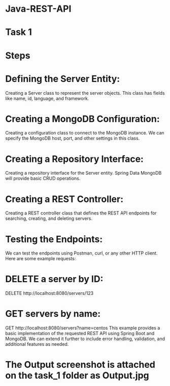 # Java-REST-API
# Task 1 
# Steps
# Defining the Server Entity:
Creating a Server class to represent the server objects. This class has fields like name, id, language, and framework. 

# Creating a MongoDB Configuration:
Creating a configuration class to connect to the MongoDB instance. We can specify the MongoDB host, port, and other settings in this class.

# Creating a Repository Interface:
Creating a repository interface for the Server entity. Spring Data MongoDB will provide basic CRUD operations.

# Creating a REST Controller:
Creating a REST controller class that defines the REST API endpoints for searching, creating, and deleting servers.

# Testing the Endpoints:
We can test the endpoints using Postman, curl, or any other HTTP client. Here are some example requests:

# DELETE a server by ID:
DELETE http://localhost:8080/servers/123
# GET servers by name:
GET http://localhost:8080/servers?name=centos
This example provides a basic implementation of the requested REST API using Spring Boot and MongoDB. We can extend it further to include error handling, validation, and additional features as needed.

# The Output screenshot is attached on the task_1 folder as Output.jpg
